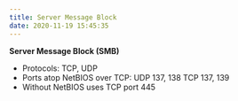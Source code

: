 ```yaml
---
title: Server Message Block
date: 2020-11-19 15:45:35
---
```


**Server Message Block (SMB)**
* Protocols: TCP, UDP
* Ports atop NetBIOS over TCP: UDP 137, 138 TCP 137, 139
* Without NetBIOS uses TCP port 445
